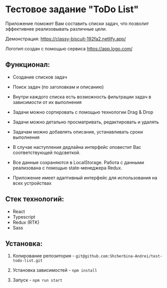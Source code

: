 # Тестовое задание "ToDo List"

Приложение поможет Вам составить списки задач, что позволит эффективнее реализовывать различные цели.

Демонстрация: https://classy-biscuit-192fa2.netlify.app/

Логотип создан с помощью сервиса https://app.logo.com/

## Функционал:

* Создание списков задач

* Поиск задач (по заголовкам и описанию)

* Внутри каждого списка есть возможность фильтрации задач в зависимости от их выполнения

* Задачи можно сортировать с помощью технологии Drag & Drop

* Задачи можно детально просматривать, редактировать и удалять

* Задачам можно добавлять описание, устанавливать сроки выполнения

* В случае наступления дедлайна интерфейс оповестит Вас соответствующей подсветкой.

* Все данные сохраняются в LocalStorage. Работа с данными реализована с помощью state-менеджера Redux.

* Приложение имеет адаптивный интерфейс для использования на всех устройствах

## Стек технологий:

* React
* Typescript
* Redux (RTK)
* Sass

## Установка:

1. Копирование репозитория - `git@github.com:Shcherbina-Andrei/test-todo-list.git`

2. Установка зависимостей - `npm install`

3. Запуск - `npm run start`
